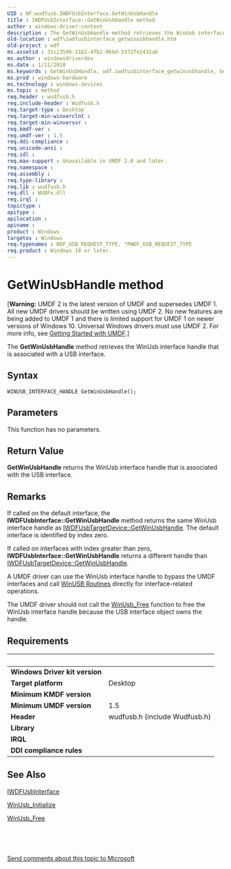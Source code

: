 ```yaml
---
UID : NF:wudfusb.IWDFUsbInterface.GetWinUsbHandle
title : IWDFUsbInterface::GetWinUsbHandle method
author : windows-driver-content
description : The GetWinUsbHandle method retrieves the WinUsb interface handle that is associated with a USB interface.
old-location : wdf\iwdfusbinterface_getwinusbhandle.htm
old-project : wdf
ms.assetid : 31c23596-21b2-4fb2-96bd-5372fe2432ab
ms.author : windowsdriverdev
ms.date : 1/11/2018
ms.keywords : GetWinUsbHandle, wdf.iwdfusbinterface_getwinusbhandle, GetWinUsbHandle method, umdf.iwdfusbinterface_getwinusbhandle, UMDFUSBref_6c94f0cc-8995-45c9-8101-bc123b0e48bf.xml, wudfusb/IWDFUsbInterface::GetWinUsbHandle, IWDFUsbInterface, IWDFUsbInterface::GetWinUsbHandle, GetWinUsbHandle method, IWDFUsbInterface interface, IWDFUsbInterface interface, GetWinUsbHandle method
ms.prod : windows-hardware
ms.technology : windows-devices
ms.topic : method
req.header : wudfusb.h
req.include-header : Wudfusb.h
req.target-type : Desktop
req.target-min-winverclnt : 
req.target-min-winversvr : 
req.kmdf-ver : 
req.umdf-ver : 1.5
req.ddi-compliance : 
req.unicode-ansi : 
req.idl : 
req.max-support : Unavailable in UMDF 2.0 and later.
req.namespace : 
req.assembly : 
req.type-library : 
req.lib : wudfusb.h
req.dll : WUDFx.dll
req.irql : 
topictype : 
apitype : 
apilocation : 
apiname : 
product : Windows
targetos : Windows
req.typenames : WDF_USB_REQUEST_TYPE, *PWDF_USB_REQUEST_TYPE
req.product : Windows 10 or later.
---
```



# GetWinUsbHandle method
<p class="CCE_Message">[<b>Warning:</b> UMDF 2 is the latest version of UMDF and supersedes UMDF 1.  All new UMDF drivers should be written using UMDF 2.  No new features are being added to UMDF 1 and there is limited support for UMDF 1 on newer versions of Windows 10.  Universal Windows drivers must use UMDF 2.  For more info, see <a href="https://docs.microsoft.com/en-us/windows-hardware/drivers/wdf/getting-started-with-umdf-version-2">Getting Started with UMDF</a>.]

The <b>GetWinUsbHandle</b> method retrieves the WinUsb interface handle that is associated with a USB interface.

## Syntax

````
WINUSB_INTERFACE_HANDLE GetWinUsbHandle();
````

## Parameters

This function has no parameters.

## Return Value

<b>GetWinUsbHandle</b> returns the WinUsb interface handle that is associated with the USB interface.

## Remarks

If called on the default interface, the <b>IWDFUsbInterface::GetWinUsbHandle</b> method returns the same WinUsb interface handle as <a href="https://msdn.microsoft.com/library/windows/hardware/ff560369">IWDFUsbTargetDevice::GetWinUsbHandle</a>. The default interface is identified by index zero.

If called on interfaces with index greater than zero, <b>IWDFUsbInterface::GetWinUsbHandle</b> returns a different handle  than <a href="https://msdn.microsoft.com/library/windows/hardware/ff560369">IWDFUsbTargetDevice::GetWinUsbHandle</a>.

  A UMDF driver can use the WinUsb interface handle to bypass the UMDF interfaces and call <a href="https://msdn.microsoft.com/1b571ee0-d47f-40b6-8beb-d57b49ae3ac8">WinUSB Routines</a> directly for interface-related operations.

The UMDF driver should not call the <a href="https://msdn.microsoft.com/library/windows/hardware/ff540233">WinUsb_Free</a> function to free the WinUsb interface handle because the USB interface object owns the handle.

## Requirements
| &nbsp; | &nbsp; |
| ---- |:---- |
| **Windows Driver kit version** |  |
| **Target platform** | Desktop |
| **Minimum KMDF version** |  |
| **Minimum UMDF version** | 1.5 |
| **Header** | wudfusb.h (include Wudfusb.h) |
| **Library** |  |
| **IRQL** |  |
| **DDI compliance rules** |  |

## See Also

<a href="..\wudfusb\nn-wudfusb-iwdfusbinterface.md">IWDFUsbInterface</a>

<a href="https://msdn.microsoft.com/library/windows/hardware/ff540277">WinUsb_Initialize</a>

<a href="https://msdn.microsoft.com/library/windows/hardware/ff540233">WinUsb_Free</a>

 

 

<a href="mailto:wsddocfb@microsoft.com?subject=Documentation%20feedback [wdf\wdf]:%20IWDFUsbInterface::GetWinUsbHandle method%20 RELEASE:%20(1/11/2018)&amp;body=%0A%0APRIVACY STATEMENT%0A%0AWe use your feedback to improve the documentation. We don't use your email address for any other purpose, and we'll remove your email address from our system after the issue that you're reporting is fixed. While we're working to fix this issue, we might send you an email message to ask for more info. Later, we might also send you an email message to let you know that we've addressed your feedback.%0A%0AFor more info about Microsoft's privacy policy, see http://privacy.microsoft.com/en-us/default.aspx." title="Send comments about this topic to Microsoft">Send comments about this topic to Microsoft</a>